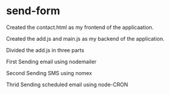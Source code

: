# send-form

Created the contact.html as my frontend of the applicaation. 

Created the add.js and main.js as my backend of the application.

Divided the add.js in three parts

First Sending email using nodemailer

Second Sending SMS using nomex

Thrid Sending scheduled email using node-CRON 
